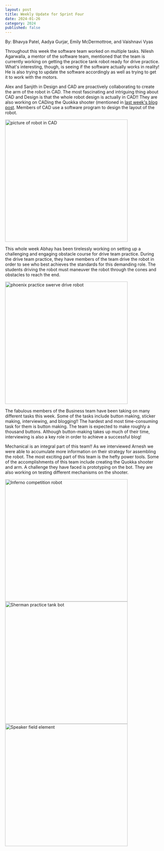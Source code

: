 ```yaml
---
layout: post
title: Weekly Update for Sprint Four
date: 2024-01-26
category: 2024
published: false
---
```

By: Bhavya Patel, Aadya Gurjar, Emily McDermottroe, and Vaishnavi Vyas

Throughout this week the software team worked on multiple tasks. Nilesh Agarwalla, a mentor of the software team, mentioned that the team is currently working on getting the practice tank robot ready for drive practice. What's interesting, though, is seeing if the software actually works in reality! He is also trying to update the software accordingly as well as trying to get it to work with the motors.

Alex and Sanjith in Design and CAD are proactively collaborating to create the arm of the robot in CAD. The most fascinating and intriguing thing about CAD and Design is that the whole robot design is actually in CAD!! They are also working on CADing the Quokka shooter (mentioned in [last week's blog post](https://devilbotz.org/Sprint-2-Saturday-Meeting/). Members of CAD use a software program to design the layout of the robot.

<img class="img-responsive" src="https://drive.google.com/thumbnail?id=1IKbgbhKN3sWweUSIsa2UVF63eSbTaP6S&sz=w400" data-fancybox alt="picture of robot in CAD" width="400" />

This whole week Abhay has been tirelessly working on setting up a challenging and engaging obstacle course for drive team practice. During the drive team practice, they have members of the team drive the robot in order to see who best achieves the standards for this demanding role. The students driving the robot must maneuver the robot through the cones and obstacles to reach the end.

<img class="img-responsive" src="https://drive.google.com/thumbnail?id=10SMPZhjtcafs6WBXx6QBTjH1s8ySfL_Z&sz=w400" data-fancybox alt="phoenix practice swerve drive robot" width="400" />

The fabulous members of the Business team have been taking on many different tasks this week. Some of the tasks include button making, sticker making, interviewing, and blogging!! The hardest and most time-consuming task for them is button making. The team is expected to make roughly a thousand buttons. Although button-making takes up much of their time, interviewing is also a key role in order to achieve a successful blog!

Mechanical is an integral part of this team!! As we interviewed Arnesh we were able to accumulate more information on their strategy for assembling the robot. The most exciting part of this team is the hefty power tools. Some of the accomplishments of this team include creating the Quokka shooter and arm. A challenge they have faced is prototyping on the bot. They are also working on testing different mechanisms on the shooter.

<img class="img-responsive" src="https://drive.google.com/thumbnail?id=1uymJoGJDgKOjM0z0YyqJF0TWpnw_Zd6b&sz=w400" data-fancybox alt="Inferno competition robot" width="400" />

<img class="img-responsive" src="https://drive.google.com/thumbnail?id=1YNvGuDLguHKizw-I7SDTG3iJk2fIPJvR&sz=w400" data-fancybox alt="Sherman practice tank bot" width="400" />

<img class="img-responsive" src="https://drive.google.com/thumbnail?id1H5pNuQ-MY24sH6Zv_axRQIatGW4kBk0I&sz=w400" data-fancybox alt="Speaker field element" width="400" />
